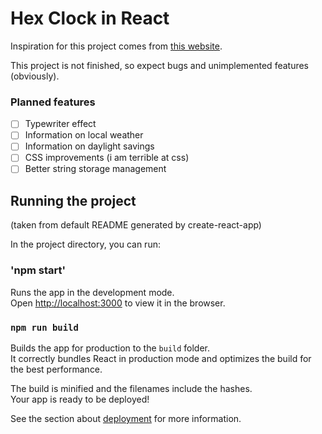 # Hex Clock in React

Inspiration for this project comes from [this website](https://www.jacopocolo.com/hexclock/).

This project is not finished, so expect bugs and unimplemented features (obviously).

### Planned features

- [ ] Typewriter effect
- [ ] Information on local weather
- [ ] Information on daylight savings
- [ ] CSS improvements (i am terrible at css)
- [ ] Better string storage management

## Running the project

(taken from default README generated by create-react-app)

In the project directory, you can run:

### 'npm start'

Runs the app in the development mode.\
Open [http://localhost:3000](http://localhost:3000) to view it in the browser.

### `npm run build`

Builds the app for production to the `build` folder.\
It correctly bundles React in production mode and optimizes the build for the best performance.

The build is minified and the filenames include the hashes.\
Your app is ready to be deployed!

See the section about [deployment](https://facebook.github.io/create-react-app/docs/deployment) for more information.
